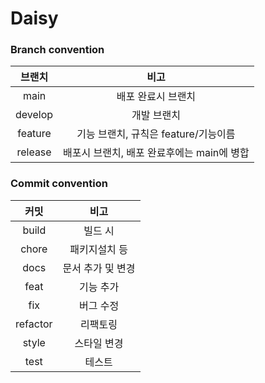 # Daisy

### Branch convention

| 브랜치  |                    비고                    |
| :-----: | :----------------------------------------: |
|  main   |             배포 완료시 브랜치             |
| develop |                개발 브랜치                 |
| feature |    기능 브랜치, 규칙은 feature/기능이름    |
| release | 배포시 브랜치, 배포 완료후에는 main에 병합 |

### Commit convention

|   커밋   |       비고        |
| :------: | :---------------: |
|  build   |      빌드 시      |
|  chore   |   패키지설치 등   |
|   docs   | 문서 추가 및 변경 |
|   feat   |     기능 추가     |
|   fix    |     버그 수정     |
| refactor |     리팩토링      |
|  style   |    스타일 변경    |
|   test   |      테스트       |
